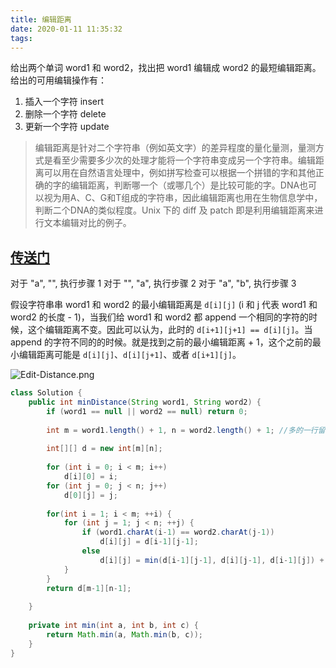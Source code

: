 ```yaml
---
title: 编辑距离
date: 2020-01-11 11:35:32
tags:
---
```


给出两个单词 word1 和 word2，找出把 word1 编辑成 word2 的最短编辑距离。给出的可用编辑操作有：

1. 插入一个字符 insert
2. 删除一个字符 delete
3. 更新一个字符 update

> 编辑距离是针对二个字符串（例如英文字）的差异程度的量化量测，量测方式是看至少需要多少次的处理才能将一个字符串变成另一个字符串。编辑距离可以用在自然语言处理中，例如拼写检查可以根据一个拼错的字和其他正确的字的编辑距离，判断哪一个（或哪几个）是比较可能的字。DNA也可以视为用A、C、G和T组成的字符串，因此编辑距离也用在生物信息学中，判断二个DNA的类似程度。Unix 下的 diff 及 patch 即是利用编辑距离来进行文本编辑对比的例子。

[传送门](https://leetcode.com/problems/edit-distance/)
---

对于 "a", "", 执行步骤 1
对于 "", "a", 执行步骤 2
对于 "a", "b", 执行步骤 3

假设字符串串 word1 和 word2 的最小编辑距离是 `d[i][j]` (i 和 j 代表 word1 和 word2 的长度 - 1)，当我们给 word1 和 word2 都 append 一个相同的字符的时候，这个编辑距离不变。因此可以认为，此时的 `d[i+1][j+1] == d[i][j]`。当 append 的字符不同的的时候。就是找到之前的最小编辑距离 + 1，这个之前的最小编辑距离可能是 `d[i][j]`、`d[i][j+1]`、或者 `d[i+1][j]`。

![Edit-Distance.png](https://gitee.com/razertory/razertory-statics/raw/master/razertory-me/photo-7.jpg)

```java
class Solution {
    public int minDistance(String word1, String word2) {
        if (word1 == null || word2 == null) return 0;
        
        int m = word1.length() + 1, n = word2.length() + 1; //多的一行留给空字符串
        
        int[][] d = new int[m][n];
        
        for (int i = 0; i < m; i++)
            d[i][0] = i;
        for (int j = 0; j < n; j++)
            d[0][j] = j;
        
        for(int i = 1; i < m; ++i) {
            for (int j = 1; j < n; ++j) {
                if (word1.charAt(i-1) == word2.charAt(j-1))
                    d[i][j] = d[i-1][j-1];
                else
                    d[i][j] = min(d[i-1][j-1], d[i][j-1], d[i-1][j]) + 1;
            }
        }
        return d[m-1][n-1];
                
    }
    
    private int min(int a, int b, int c) {
        return Math.min(a, Math.min(b, c));
    }
}
```



